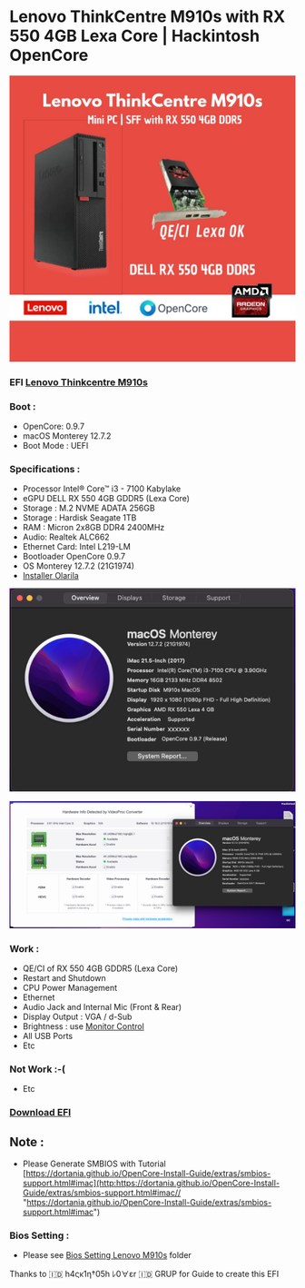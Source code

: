 # Lenovo ThinkCentre M910s with RX 550 4GB Lexa Core | Hackintosh OpenCore
[![](https://github.com/anggamdev/m910s-rx550-lexa/blob/main/Lenovo%20ThinkCentre%20M910s.jpg)](http:https://github.com/anggamdev/m910s-rx550-lexa/blob/main/Lenovo%20ThinkCentre%20M910s.jpg//)
### EFI [Lenovo Thinkcentre M910s](https://www.lenovo.com/id/in/desktops/thinkcentre/m-series-sff/ThinkCentre-M910s/p/11TC1MD910S?)

### Boot :

- OpenCore: 0.9.7 
- macOS Monterey 12.7.2
- Boot Mode : UEFI

### Specifications :
- Processor Intel® Core™ i3 - 7100 Kabylake
- eGPU DELL RX 550 4GB GDDR5 (Lexa Core)
- Storage : M.2 NVME ADATA 256GB
- Storage : Hardisk Seagate 1TB 
- RAM : Micron 2x8GB DDR4 2400MHz
- Audio: Realtek ALC662
- Ethernet Card: Intel L219-LM
- Bootloader OpenCore 0.9.7
- OS Monterey 12.7.2 (21G1974)
- [Installer Olarila](https://www.olarila.com/topic/6278-olarila-vanilla-images-macos-installer/)

[![](https://github.com/anggamdev/m910s-rx550-lexa/blob/main/About.png)](htthttps://github.com/anggamdev/m910s-rx550-lexa/blob/main/About.png)

[![](https://github.com/anggamdev/m910s-rx550-lexa/blob/main/rx550%20.png)](https://github.com/anggamdev/m910s-rx550-lexa/blob/main/rx550%20.png)





### Work :
- QE/CI of RX 550 4GB GDDR5 (Lexa Core)
- Restart and Shutdown
- CPU Power Management
- Ethernet
- Audio Jack and Internal Mic (Front & Rear)
- Display Output : VGA / d-Sub
- Brightness : use [Monitor Control](https://github.com/MonitorControl/MonitorControl#readme "Monitor Control")
- All USB Ports
- Etc

### Not Work :-(

- Etc

### [Download EFI](https://github.com/anggamdev/Lenovo-M910s-Hackintosh/releases/tag/OC.0.9.7.Themes) 

## Note :
- Please Generate SMBIOS with Tutorial [https://dortania.github.io/OpenCore-Install-Guide/extras/smbios-support.html#imac](http:https://dortania.github.io/OpenCore-Install-Guide/extras/smbios-support.html#imac// "https://dortania.github.io/OpenCore-Install-Guide/extras/smbios-support.html#imac")

### Bios Setting : 

- Please see [Bios Setting Lenovo M910s](https://github.com/anggamdev/Lenovo-M910s-Hackintosh/commit/c6162791a509a7d4de7c602fda5e07d27f821516 "Bios Setting Lenovo M910s") folder

Thanks to 🇮🇩 h4ςκ1η†05h ﾚ0∀εr 🇮🇩 GRUP for Guide to create this EFI
